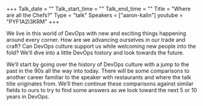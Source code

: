 +++
Talk_date = ""
Talk_start_time = ""
Talk_end_time = ""
Title = "Where are all the Chefs?"
Type = "talk"
Speakers = ["aaron-kalin"]
youtube = "PYF1A2I3KRM"
+++

We live in this world of DevOps with new and exciting things happening around every corner. How are we advancing ourselves in our trade and craft? Can DevOps culture support us while welcoming new people into the fold? We’ll dive into a little DevOps history and look towards the future.

We’ll start by going over the history of DevOps culture with a jump to the past in the 90s all the way into today. There will be some comparisons to another career familiar to the speaker with restaurants and where the talk title originates from. We’ll then continue these comparisons against similar fields to ours to try to find some answers as we look toward the next 5 or 10 years in DevOps.
